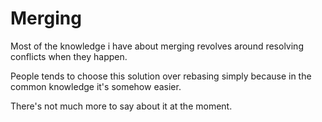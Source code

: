 # Merging

Most of the knowledge i have about merging revolves around resolving
conflicts when they happen.

People tends to choose this solution over rebasing simply because in
the common knowledge it's somehow easier.

There's not much more to say about it at the moment.